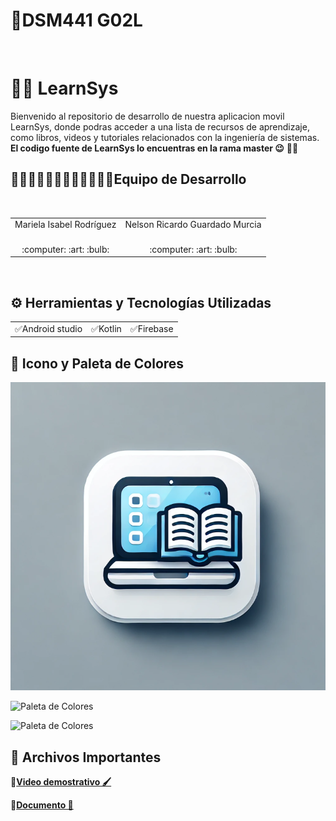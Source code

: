 # 📱DSM441 G02L

<br>

# 🔴🔵 LearnSys
Bienvenido al repositorio de desarrollo de nuestra aplicacion movil LearnSys, donde podras acceder a una lista de recursos
de aprendizaje, como libros, videos y tutoriales relacionados con la ingeniería de sistemas. **El codigo fuente de LearnSys lo encuentras en la rama master 😉**  👋🏻
<br>
   
<h2>👨🏻‍💻👨🏻‍💻👨🏻‍💻👩🏻‍💻Equipo de Desarrollo </h2>
<div style={padding: 10px}>
  <table style={margin: 0 auto}>
  <tr align="center">
    <td>Mariela Isabel Rodríguez</td>
    <td>Nelson Ricardo Guardado Murcia</td>
  </tr>
    <tr align="center">
    <td><br> :computer: :art: :bulb:</td>
    <td><br> :computer: :art: :bulb:</td>
  </tr>
</table>
</div>
<br>

## ⚙️ Herramientas y Tecnologías Utilizadas
<table>

  <tr align="center">
    <td>✅Android studio </td>
    <td>✅Kotlin</td>
    <td>✅Firebase</td>

  </tr>
</table>

## 🎨 Icono y Paleta de Colores

![Icono](https://github.com/Mariel2023/DesafioPractco3/blob/main/Icono%20de%20la%20app.png?raw=true)

![Paleta de Colores](https://i.imgur.com/QtYQurL.png)

![Paleta de Colores](https://i.imgur.com/CtVQPI6.png)

## 📝 Archivos Importantes

🔴[**Video demostrativo 🖌**](https://drive.google.com/file/d/1vzTQSUz3ORP8XiKJMynLnKBUlFjKfos3/view?usp=drivesdk)<br>

🔵[**Documento 📗**](https://drive.google.com/file/d/1OcbPGSUpNMVe4cNIMsFLi8SW68svv3cx/view?usp=sharing)
